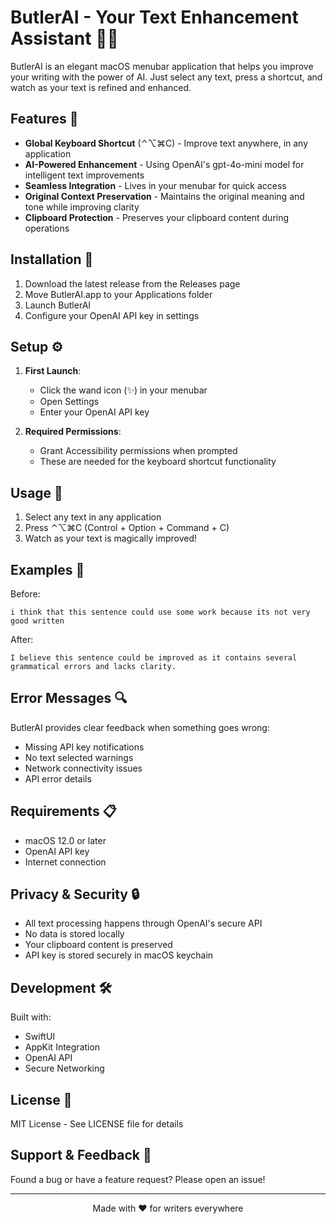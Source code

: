 # ButlerAI - Your Text Enhancement Assistant 🎩✨

ButlerAI is an elegant macOS menubar application that helps you improve your writing with the power of AI. Just select any text, press a shortcut, and watch as your text is refined and enhanced.

## Features 🌟

- **Global Keyboard Shortcut** (⌃⌥⌘C) - Improve text anywhere, in any application
- **AI-Powered Enhancement** - Using OpenAI's gpt-4o-mini model for intelligent text improvements
- **Seamless Integration** - Lives in your menubar for quick access
- **Original Context Preservation** - Maintains the original meaning and tone while improving clarity
- **Clipboard Protection** - Preserves your clipboard content during operations

## Installation 🚀

1. Download the latest release from the Releases page
2. Move ButlerAI.app to your Applications folder
3. Launch ButlerAI
4. Configure your OpenAI API key in settings

## Setup ⚙️

1. **First Launch**:
   - Click the wand icon (✨) in your menubar
   - Open Settings
   - Enter your OpenAI API key

2. **Required Permissions**:
   - Grant Accessibility permissions when prompted
   - These are needed for the keyboard shortcut functionality

## Usage 📝

1. Select any text in any application
2. Press ⌃⌥⌘C (Control + Option + Command + C)
3. Watch as your text is magically improved!

## Examples 🎯

Before:
```
i think that this sentence could use some work because its not very good written
```

After:
```
I believe this sentence could be improved as it contains several grammatical errors and lacks clarity.
```

## Error Messages 🔍

ButlerAI provides clear feedback when something goes wrong:
- Missing API key notifications
- No text selected warnings
- Network connectivity issues
- API error details

## Requirements 📋

- macOS 12.0 or later
- OpenAI API key
- Internet connection

## Privacy & Security 🔒

- All text processing happens through OpenAI's secure API
- No data is stored locally
- Your clipboard content is preserved
- API key is stored securely in macOS keychain

## Development 🛠️

Built with:
- SwiftUI
- AppKit Integration
- OpenAI API
- Secure Networking

## License 📄

MIT License - See LICENSE file for details

## Support & Feedback 💭

Found a bug or have a feature request? Please open an issue!

---

<p align="center">Made with ❤️ for writers everywhere</p>
